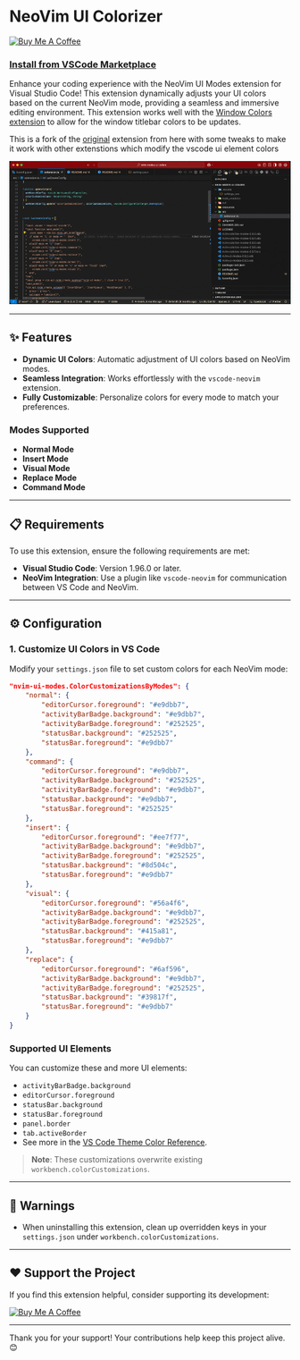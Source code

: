 # NeoVim UI Colorizer

<a href="https://www.buymeacoffee.com/kaustubhw" target="_blank"><img src="https://cdn.buymeacoffee.com/buttons/v2/default-yellow.png" alt="Buy Me A Coffee" style="height: 60px !important;width: 217px !important;" ></a>

### [Install from VSCode Marketplace](https://marketplace.visualstudio.com/items?itemName=KaustubhWalokar.nvim-colorize-modes)

Enhance your coding experience with the NeoVim UI Modes extension for Visual Studio Code! This extension dynamically adjusts your UI colors based on the current NeoVim mode, providing a seamless and immersive editing environment. This extension works well with the [Window Colors extension](https://marketplace.visualstudio.com/items?itemName=stuart.unique-window-colors) to allow for the window titlebar colors to be updates.

This is a fork of the [original](https://marketplace.visualstudio.com/items?itemName=AI-Smith.nvim-ui-modes) extension from here with some tweaks to make it work with other extenstions which modify the vscode ui element colors

![Demo](resources/demo.gif)

---

## ✨ Features

- **Dynamic UI Colors**: Automatic adjustment of UI colors based on NeoVim modes.
- **Seamless Integration**: Works effortlessly with the `vscode-neovim` extension.
- **Fully Customizable**: Personalize colors for every mode to match your preferences.

### Modes Supported

- **Normal Mode**
- **Insert Mode**
- **Visual Mode**
- **Replace Mode**
- **Command Mode**

---

## 📋 Requirements

To use this extension, ensure the following requirements are met:

- **Visual Studio Code**: Version 1.96.0 or later.
- **NeoVim Integration**: Use a plugin like `vscode-neovim` for communication between VS Code and NeoVim.

---

## ⚙️ Configuration

### 1. Customize UI Colors in VS Code

Modify your `settings.json` file to set custom colors for each NeoVim mode:

```json
"nvim-ui-modes.ColorCustomizationsByModes": {
    "normal": {
        "editorCursor.foreground": "#e9dbb7",
        "activityBarBadge.background": "#e9dbb7",
        "activityBarBadge.foreground": "#252525",
        "statusBar.background": "#252525",
        "statusBar.foreground": "#e9dbb7"
    },
    "command": {
        "editorCursor.foreground": "#e9dbb7",
        "activityBarBadge.background": "#252525",
        "activityBarBadge.foreground": "#e9dbb7",
        "statusBar.background": "#e9dbb7",
        "statusBar.foreground": "#252525"
    },
    "insert": {
        "editorCursor.foreground": "#ee7f77",
        "activityBarBadge.background": "#e9dbb7",
        "activityBarBadge.foreground": "#252525",
        "statusBar.background": "#8d504c",
        "statusBar.foreground": "#e9dbb7"
    },
    "visual": {
        "editorCursor.foreground": "#56a4f6",
        "activityBarBadge.background": "#e9dbb7",
        "activityBarBadge.foreground": "#252525",
        "statusBar.background": "#415a81",
        "statusBar.foreground": "#e9dbb7"
    },
    "replace": {
        "editorCursor.foreground": "#6af596",
        "activityBarBadge.background": "#e9dbb7",
        "activityBarBadge.foreground": "#252525",
        "statusBar.background": "#39817f",
        "statusBar.foreground": "#e9dbb7"
    }
}
```

### Supported UI Elements

You can customize these and more UI elements:

- `activityBarBadge.background`
- `editorCursor.foreground`
- `statusBar.background`
- `statusBar.foreground`
- `panel.border`
- `tab.activeBorder`
- See more in the [VS Code Theme Color Reference](https://code.visualstudio.com/api/references/theme-color).

> **Note**: These customizations overwrite existing `workbench.colorCustomizations`.

---

## 🚨 Warnings

- When uninstalling this extension, clean up overridden keys in your `settings.json` under `workbench.colorCustomizations`.

---

## ❤️ Support the Project

If you find this extension helpful, consider supporting its development:

<a href="https://www.buymeacoffee.com/kaustubhw" target="_blank"><img src="https://cdn.buymeacoffee.com/buttons/v2/default-yellow.png" alt="Buy Me A Coffee" style="height: 60px !important;width: 217px !important;" ></a>

---

Thank you for your support! Your contributions help keep this project alive. 😊
